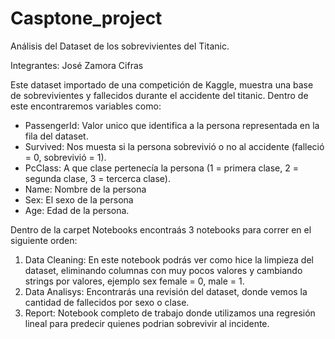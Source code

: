 # Casptone_project
Análisis del Dataset de los sobrevivientes del Titanic.

Integrantes: José Zamora Cifras

Este dataset importado de una competición de Kaggle, muestra una base de sobrevivientes y fallecidos durante el accidente del titanic.
Dentro de este encontraremos variables como:

- PassengerId: Valor unico que identifica a la persona representada en la fila del dataset.
- Survived: Nos muesta si la persona sobrevivió o no al accidente (falleció = 0, sobrevivió = 1).
- PcClass: A que clase pertenecía la persona (1 = primera clase, 2 = segunda clase, 3 = tercerca clase).
- Name: Nombre de la persona
- Sex: El sexo de la persona
- Age: Edad de la persona.

Dentro de la carpet Notebooks encontraás 3 notebooks para correr en el siguiente orden:

1. Data Cleaning: En este notebook podrás ver como hice la limpieza del dataset, eliminando columnas con muy pocos valores y cambiando strings por valores, ejemplo sex female = 0, male = 1.
2. Data Analisys: Encontrarás una revisión del dataset, donde vemos la cantidad de fallecidos por sexo o clase.
3. Report: Notebook completo de trabajo donde utilizamos una regresión lineal para predecir quienes podrian sobrevivir al incidente.
